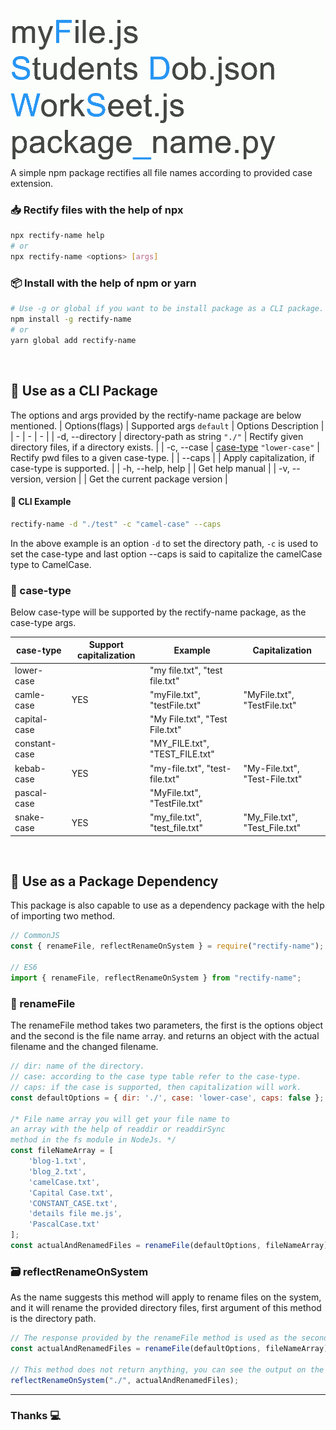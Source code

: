 ![logo](./static/logo.gif)
A simple npm package rectifies all file names according to provided case extension.

### 📥 Rectify files with the help of npx
```sh
npx rectify-name help
# or
npx rectify-name <options> [args]
```

### 📦 Install with the help of npm or yarn
```sh
# Use -g or global if you want to be install package as a CLI package.
npm install -g rectify-name
# or
yarn global add rectify-name
```

<br/>

## 📑 Use as a CLI Package
The options and args provided by the rectify-name package are below mentioned.
| Options(flags) | Supported args `default` | Options Description |
| - | - | - |
| -d, --directory | directory-path as string `"./"` | Rectify given directory files, if a directory exists. | 
| -c, --case | [case-type](#📔-case-type) `"lower-case"` | Rectify pwd files to a given case-type. |
| --caps |  | Apply capitalization, if case-type is supported. |
| -h, --help, help |  | Get help manual |
| -v, --version, version |  | Get the current package version |

#### 🧪 CLI Example
```sh
rectify-name -d "./test" -c "camel-case" --caps
```
In the above example is an option `-d` to set the directory path, `-c` is used to set the case-type and last option --caps is said to capitalize the camelCase type to CamelCase.

### 📔 case-type
Below case-type will be supported by the rectify-name package, as the case-type args.

| case-type | Support capitalization | Example | Capitalization |
| - | - | - | - |
| lower-case | | "my file.txt", "test file.txt" | |
| camle-case | YES | "myFile.txt", "testFile.txt" | "MyFile.txt", "TestFile.txt" |
| capital-case | | "My File.txt", "Test File.txt" | |
| constant-case | | "MY_FILE.txt", "TEST_FILE.txt" | |
| kebab-case | YES | "my-file.txt", "test-file.txt" | "My-File.txt", "Test-File.txt" |
| pascal-case | | "MyFile.txt", "TestFile.txt" | |
| snake-case | YES | "my_file.txt", "test_file.txt" | "My_File.txt", "Test_File.txt" |

<br/>

## 📄 Use as a Package Dependency
This package is also capable to use as a dependency package with the help of importing two method.

```js
// CommonJS
const { renameFile, reflectRenameOnSystem } = require("rectify-name");

// ES6
import { renameFile, reflectRenameOnSystem } from "rectify-name";
```

### 📝 renameFile
The renameFile method takes two parameters, the first is the options object and the second is the file name array. and returns an object with the actual filename and the changed filename.

```js
// dir: name of the directory.
// case: according to the case type table refer to the case-type.
// caps: if the case is supported, then capitalization will work.
const defaultOptions = { dir: './', case: 'lower-case', caps: false };

/* File name array you will get your file name to 
an array with the help of readdir or readdirSync 
method in the fs module in NodeJs. */
const fileNameArray = [
	'blog-1.txt',
	'blog_2.txt',
	'camelCase.txt',
	'Capital Case.txt',
	'CONSTANT_CASE.txt',
	'details file me.js',
	'PascalCase.txt'
];
const actualAndRenamedFiles = renameFile(defaultOptions, fileNameArray);
```

### 🗃️ reflectRenameOnSystem
As the name suggests this method will apply to rename files on the system, and it will rename the provided directory files, first argument of this method is the directory path.
```js
// The response provided by the renameFile method is used as the second argument of this method.
const actualAndRenamedFiles = renameFile(defaultOptions, fileNameArray);

// This method does not return anything, you can see the output on the provided path.
reflectRenameOnSystem("./", actualAndRenamedFiles);
```
<hr>

### Thanks 💻

